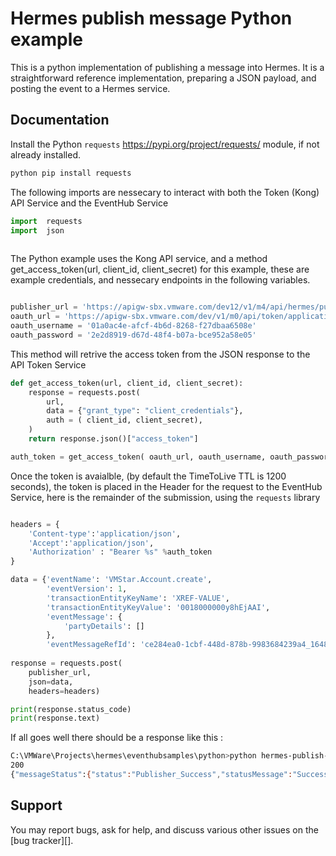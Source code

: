 Hermes publish message Python example
===================

This is a python implementation of publishing a message into Hermes.
It is a straightforward  reference implementation, preparing a JSON payload, and posting the event to a Hermes service.

Documentation
-------------

Install the Python `requests` https://pypi.org/project/requests/ module, if not already installed.
```bash
python pip install requests
```

The following imports are nessecary to interact with both the Token (Kong) API Service and the EventHub Service
```python
import  requests
import  json
 
```
The Python example uses the Kong API service, and a method get_access_token(url, client_id, client_secret)
for this example, these are example credentials, and nessecary endpoints in the following variables.

```python

publisher_url = 'https://apigw-sbx.vmware.com/dev12/v1/m4/api/hermes/publisher/hermes/integration/test'
oauth_url = 'https://apigw-sbx.vmware.com/dev/v1/m0/api/token/application'
oauth_username = '01a0ac4e-afcf-4b6d-8268-f27dbaa6508e'
oauth_password = '2e2d8919-d67d-48f4-b07a-bce952a58e05'

```
This method will retrive the access token from the JSON response to the API Token Service  

```python
def get_access_token(url, client_id, client_secret):
    response = requests.post(
        url,
        data = {"grant_type": "client_credentials"},
        auth = ( client_id, client_secret),
    )
    return response.json()["access_token"]

auth_token = get_access_token( oauth_url, oauth_username, oauth_password)
```

Once the token is avaialble, (by default the TimeToLive TTL is 1200 seconds), the token is placed in the 
Header for the request to the EventHub Service, here is the remainder of the submission, using the `requests`
library

```python

headers = {
    'Content-type':'application/json', 
    'Accept':'application/json',
    'Authorization' : "Bearer %s" %auth_token
}

data = {'eventName': 'VMStar.Account.create',
        'eventVersion': 1,
        'transactionEntityKeyName': 'XREF-VALUE',
        'transactionEntityKeyValue': '0018000000y8hEjAAI',
        'eventMessage': {
            'partyDetails': []
        },
        'eventMessageRefId': 'ce284ea0-1cbf-448d-878b-9983684239a4_1648117783021_1'}
        
response = requests.post(
    publisher_url, 
    json=data, 
    headers=headers)

print(response.status_code)
print(response.text)
```
If all goes well there should be a response like this :
```bash
C:\VMWare\Projects\hermes\eventhubsamples\python>python hermes-publish-message-example.py
200
{"messageStatus":{"status":"Publisher_Success","statusMessage":"Successfully published the message","msgRefID":"c1824826-69e3-403e-89b7-4deaba922516"}}
```

Support
-------
You may report bugs, ask for help, and discuss various other issues on the [bug tracker][].


